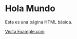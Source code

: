 <!DOCTYPE html>
<html lang="es">
<head>
    <meta charset="UTF-8">
    <title>Mi Página Simple</title>
</head>
<body>
    <h1>Hola Mundo</h1>
    <p>Esta es una página HTML básica.</p>
    <a href="https://www.example.com" target="_blank">Visita Example.com</a>
</body>
</html>
